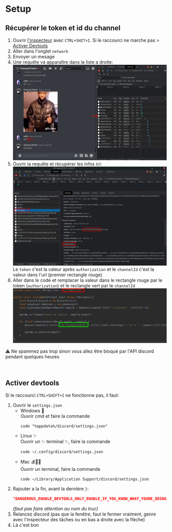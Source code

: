 # Setup

## Récupérer le token et id du channel

1. Ouvrir [l'inspecteur](https://i.pinimg.com/236x/79/73/e8/7973e827be90ed6ee2b98019083af634--cartoon-illustrations-inspector-gadget.jpg) avec `CTRL+SHIT+I`. Si le raccourci ne marche pas > [Activer Devtools](#activer-devtools)
2. Aller dans l'onglet `network`
3. Envoyer un mesage
4. Une requête va apparaître dans la liste a droite:  
![](resources/1.png)
5. Ouvrir la requête et récupérer les infos ici:  
![](resources/2.png)
    Le `token` c'est la valeur après `authorization` et le `channelId` c'est la valeur dans l'url (premier rectangle rouge)
6. Aller dans le code et remplacer la valeur dans le rectangle rouge par le token (`authorization`) et le rectangle vert par le `channelId`  
![](resources/3.png)

⚠️ Ne spammez pas trop sinon vous allez être bloqué par l'API discord pendant quelques heures

<br>

## Activer devtools

Si le raccourci `CTRL+SHIFT+I` ne fonctionne pas, il faut:

1. Ouvrir le `settings.json`
    - Windows 💩  
        Ouvrir cmd et faire la commande
        ```
        code "%appdata%/discord/settings.json"
        ```
    - Linux ✨  
        Ouvrir un ✨ terminal ✨, faire la commande 
        ```
        code ~/.config/discord/settings.json
        ```
    - Mac 💰💸🤑  
        Ouvrir un terminal, faire la commande 
        ```
        code ~/Library/Application Support/discord/settings.json
        ```
2. Rajouter a la fin, avant la dernière `}`:
    ```json
    "DANGEROUS_ENABLE_DEVTOOLS_ONLY_ENABLE_IF_YOU_KNOW_WHAT_YOURE_DOING": true
    ```
    *(faut pas faire attention au nom du truc)*
3. Relancez discord (pas que la fenêtre, faut le fermer vraiment, genre avec l'inspecteur des tâches ou en bas a droite avec la flèche)
4. Là c'est bon